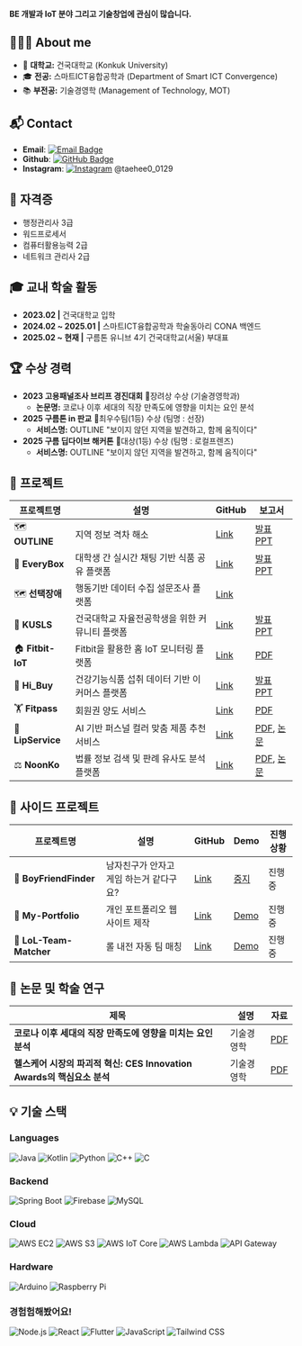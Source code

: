 #### BE 개발과 IoT 분야 그리고 기술창업에 관심이 많습니다. 

## 👩🏻‍💻 About me 
- 🏫 **대학교:** 건국대학교 (Konkuk University)  
- 🎓 **전공:** 스마트ICT융합공학과 (Department of Smart ICT Convergence)  
- 📚 **부전공:** 기술경영학 (Management of Technology, MOT)  

## 📬 Contact
- **Email**: [![Email Badge](https://img.shields.io/badge/-kroad0129@naver.com-c14438?style=flat&logo=Gmail&logoColor=white)](mailto:kroad0129@naver.com)
- **Github**: [![GitHub Badge](https://img.shields.io/badge/-kroad0129-000000?style=flat&logo=GitHub&logoColor=white)](https://github.com/kroad0129)
- **Instagram**: [![Instagram](https://img.shields.io/badge/Instagram-E4405F?style=flat-square&logo=instagram&logoColor=white)](https://www.instagram.com/taehee0_0129/) @taehee0_0129

<!-- ## 🏆 교내 조직 활동
- **제7대 스마트ICT융합공학과 학생회 'COM-ON' 재정사무국원 (2023)
- **제8대 스마트ICT융합공학과 학생회 'QUEUE' 기획집행국원 (2024)
- **제8대 KU융합과학기술원 학생회 '에이트' 감사소위원 (2024) -->

## 📜 자격증
- 행정관리사 3급
- 워드프로세서
- 컴퓨터활용능력 2급
- 네트워크 관리사 2급

## 🎓 교내 학술 활동
- **2023.02 |**  건국대학교 입학
- **2024.02 ~ 2025.01  |**  스마트ICT융합공학과 학술동아리 CONA 백엔드
- **2025.02 ~ 현재  |**  구름톤 유니브 4기 건국대학교(서울) 부대표
    
## 🏆 수상 경력
- **2023 고용패널조사 브리프 경진대회** 🏅장려상 수상 (기술경영학과) 
  - **논문명:** 코로나 이후 세대의 직장 만족도에 영향을 미치는 요인 분석
- **2025 구름톤 in 판교** 🥇최우수팀(1등) 수상 (팀명 : 선장) 
  - **서비스명:** OUTLINE "보이지 않던 지역을 발견하고, 함께 움직이다"
- **2025 구름 딥다이브 해커톤** 🥇대상(1등) 수상 (팀명 : 로컬프렌즈) 
  - **서비스명:** OUTLINE "보이지 않던 지역을 발견하고, 함께 움직이다"


## 📃 프로젝트

| 프로젝트명               | 설명                              | GitHub                                             | 보고서                                                                                                                                                                                       |
| ------------------- | ------------------------------- | -------------------------------------------------- | ----------------------------------------------------------------------------------------------------------------------------------------------------------------------------------------- |
| 🗺️ **OUTLINE**     | 지역 정보 격차 해소       | [Link](https://github.com/kroad0129/outline)      | [발표PPT](https://drive.google.com/file/d/1ng-Y9FDUSy0F7gfbOhPRd7LFtSJn9xcY/view?usp=sharing)       
| 🍕 **EveryBox**     | 대학생 간 실시간 채팅 기반 식품 공유 플랫폼       | [Link](https://github.com/kroad0129/everybox)      | [발표PPT](https://drive.google.com/file/d/11Ug_jemhFSToKvMkZka12PqV0s8hwhfw/view?usp=drivesdk)                                                                                                |
| 🗺️ **선택장애**     | 행동기반 데이터 수집 설문조사 플랫폼       | [Link](https://github.com/kroad0129/deepdive-survey-fe)      |  
| 🏫 **KUSLS**        |건국대학교 자율전공학생을 위한 커뮤니티 플랫폼| [Link](https://github.com/KUmmIT-team2/KUSLS-Back) | [발표PPT](https://drive.google.com/file/d/1Yrm_88IR43MysQcCbFWh4n_yi3SwB7u8/view?usp=sharing)   
| 🏠 **Fitbit-IoT**   | Fitbit을 활용한 홈 IoT 모니터링 플랫폼      | [Link](https://github.com/kroad0129/fitbit-iot)    | [PDF](https://drive.google.com/file/d/17Tpvgf2jLOJygjyphp2wGA4ogzJaKNkI/view?usp=drive_link)                                                                                              |
| 💊 **Hi_Buy**      | 건강기능식품 섭취 데이터 기반 이커머스 플랫폼       | [Link](https://github.com/kroad0129/Hi_Buy)        | [발표PPT](https://drive.google.com/file/d/1mj3pa3l0ZLi2JtsvjApWENonAHUMkJw8/view?usp=sharing)                                                                                                 |
| 🏋️ **Fitpass**     | 회원권 양도 서비스                      | [Link](https://github.com/kroad0129/fitpass)       | [PDF](https://drive.google.com/file/d/1hvyuP48FZpvEu2LEdQj6cfpGpH-Fm1fs/view?usp=sharing)                                                                                                 |
| 💄 **LipService**   | AI 기반 퍼스널 컬러 맞춤 제품 추천 서비스       | [Link](https://github.com/kroad0129/lipservice)    | [PDF](https://drive.google.com/file/d/1mKYCahIGwqR_K4gZppTjKudkG1t0thay/view?usp=drive_link), [논문](https://drive.google.com/file/d/1v3F8U3QipYXcZJI3fjsKR6ccu_6ovPxy/view?usp=drive_link) |
| ⚖️ **NoonKo**       | 법률 정보 검색 및 판례 유사도 분석 플랫폼        | [Link](https://github.com/kroad0129/noonko)        | [PDF](https://drive.google.com/file/d/1fob5QRn9vgcNixoHTByyTvBq1PI0QcLs/view?usp=drive_link), [논문](https://drive.google.com/file/d/1rgsw9NkbiUMw4mRant7kjX4OhxL8ZDOt/view?usp=drive_link) |                                                                             |

## 📃 사이드 프로젝트
| 프로젝트명               | 설명                              | GitHub                                             | Demo | 진행상황                                                                                                                                                                                       |
| ------------------- | ------------------------------- | -------------------------------------------------- | ----------------------------------------------------------------------------------------------------------------------------------------------------------------------------------------- |------------------------- |
| 📑 **BoyFriendFinder** | 남자친구가 안자고 게임 하는거 같다구요?               | [Link](https://github.com/kroad0129/bffinder)  | [중지](http://52.79.236.6:3000/) | 진행중                                                                                                                                                                                       |
| 📑 **My-Portfolio** | 개인 포트폴리오 웹사이트 제작                | [Link](https://github.com/kroad0129/my-portfolio)  | [Demo](https://my-portfolio-sigma-lemon-67.vercel.app/)| 진행중                                                                                                                                                                                       |
| 📑 **LoL-Team-Matcher** | 롤 내전 자동 팀 매칭                | [Link](https://github.com/kroad0129/lol-team-matcher)  | [Demo](https://lol-team-matcher.vercel.app/) | 진행중                                                                                                                                                                                       |

## 📄 논문 및 학술 연구

| 제목                                                  | 설명                          | 자료                                                                                           |
| --------------------------------------------------- | --------------------------- | -------------------------------------------------------------------------------------------- |
| **코로나 이후 세대의 직장 만족도에 영향을 미치는 요인 분석**                | 기술경영학 | [PDF](https://drive.google.com/file/d/1nyYbUa_b_KnCrNzqA2RrJHwLwaiQ3lNj/view?usp=drive_link) |
| **헬스케어 시장의 파괴적 혁신: CES Innovation Awards의 핵심요소 분석** | 기술경영학                 | [PDF](https://drive.google.com/file/d/1QpqRBVTUjsKypp1oIa8PwWg_Wy0qaBhW/view?usp=sharing)    |

## 💡 기술 스택

### Languages
![Java](https://img.shields.io/badge/Java-007396?style=flat&logo=Java&logoColor=white)
![Kotlin](https://img.shields.io/badge/Kotlin-0095D5?style=flat&logo=Kotlin&logoColor=white)
![Python](https://img.shields.io/badge/Python-3776AB?style=flat&logo=Python&logoColor=white)
![C++](https://img.shields.io/badge/C++-00599C?style=flat&logo=C%2B%2B&logoColor=white)
![C](https://img.shields.io/badge/C-A8B9CC?style=flat&logo=C&logoColor=white)

### Backend
![Spring Boot](https://img.shields.io/badge/Spring%20Boot-6DB33F?style=flat&logo=Spring-Boot&logoColor=white)
![Firebase](https://img.shields.io/badge/Firebase-FFCA28?style=flat&logo=Firebase&logoColor=white)
![MySQL](https://img.shields.io/badge/MySQL-4479A1?style=flat&logo=MySQL&logoColor=white)

### Cloud  
![AWS EC2](https://img.shields.io/badge/AWS%20EC2-FF9900?style=flat&logo=Amazon%20EC2&logoColor=white)
![AWS S3](https://img.shields.io/badge/AWS%20S3-569A31?style=flat&logo=Amazon%20S3&logoColor=white)
![AWS IoT Core](https://img.shields.io/badge/AWS%20IoT%20Core-FF9900?style=flat&logo=Amazon-AWS&logoColor=white)
![AWS Lambda](https://img.shields.io/badge/AWS%20Lambda-F90?style=flat&logo=AWS%20Lambda&logoColor=white)
![API Gateway](https://img.shields.io/badge/API%20Gateway-FF4F00?style=flat&logo=Amazon-API-Gateway&logoColor=white)

### Hardware
![Arduino](https://img.shields.io/badge/Arduino-00979D?style=flat&logo=Arduino&logoColor=white)
![Raspberry Pi](https://img.shields.io/badge/Raspberry%20Pi-A22846?style=flat&logo=Raspberry-Pi&logoColor=white)

### 경험험해봤어요!
![Node.js](https://img.shields.io/badge/Node.js-339933?style=flat&logo=Node.js&logoColor=white)
![React](https://img.shields.io/badge/React-61DAFB?style=flat&logo=React&logoColor=black)
![Flutter](https://img.shields.io/badge/Flutter-02569B?style=flat&logo=Flutter&logoColor=white)
![JavaScript](https://img.shields.io/badge/JavaScript-F7DF1E?style=flat&logo=JavaScript&logoColor=black)
![Tailwind CSS](https://img.shields.io/badge/Tailwind%20CSS-06B6D4?style=flat&logo=Tailwind%20CSS&logoColor=white)





